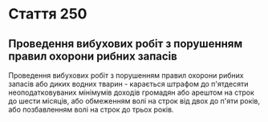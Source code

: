 Cтаття 250
====
Проведення вибухових робіт з порушенням правил охорони рибних запасів
----
Проведення вибухових робіт з порушенням правил охорони рибних запасів або диких водних тварин -
карається штрафом до п'ятдесяти неоподатковуваних мінімумів доходів громадян або арештом на строк до шести місяців, або обмеженням волі на строк від двох до п'яти років, або позбавленням волі на строк до трьох років.
